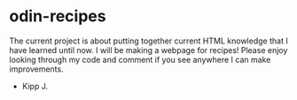# odin-recipes

The current project is about putting together current HTML knowledge that I have learned until now. I will be making a webpage for recipes! Please enjoy looking through my code and comment if you see anywhere I can make improvements.

- Kipp J.
